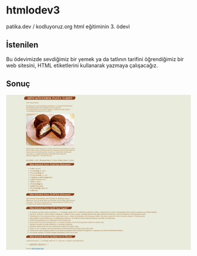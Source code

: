 # htmlodev3
patika.dev / kodluyoruz.org html eğitiminin 3. ödevi 

## İstenilen
Bu ödevimizde sevdiğimiz bir yemek ya da tatlının tarifini öğrendiğimiz bir web sitesini, HTML etiketlerini kullanarak yazmaya çalışacağız.

## Sonuç
![sonuç](img/htmlodev3.png)